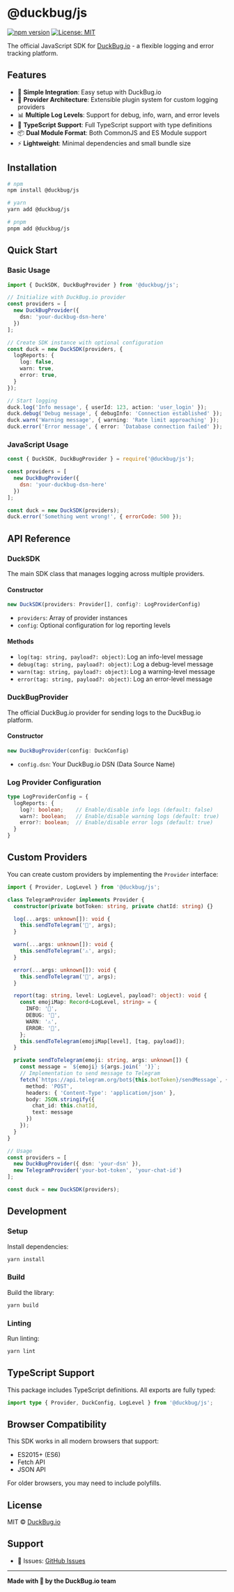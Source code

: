 # @duckbug/js

[![npm version](https://badge.fury.io/js/@duckbug%2Fjs.svg)](https://www.npmjs.com/package/@duckbug/js)
[![License: MIT](https://img.shields.io/badge/License-MIT-yellow.svg)](https://opensource.org/licenses/MIT)

The official JavaScript SDK for [DuckBug.io](https://duckbug.io) - a flexible logging and error tracking platform.

## Features

- 🦆 **Simple Integration**: Easy setup with DuckBug.io
- 🔌 **Provider Architecture**: Extensible plugin system for custom logging providers
- 📊 **Multiple Log Levels**: Support for debug, info, warn, and error levels
- 🎯 **TypeScript Support**: Full TypeScript support with type definitions
- 📦 **Dual Module Format**: Both CommonJS and ES Module support
- ⚡ **Lightweight**: Minimal dependencies and small bundle size

## Installation

```bash
# npm
npm install @duckbug/js

# yarn
yarn add @duckbug/js

# pnpm
pnpm add @duckbug/js
```

## Quick Start

### Basic Usage

```typescript
import { DuckSDK, DuckBugProvider } from '@duckbug/js';

// Initialize with DuckBug.io provider
const providers = [
  new DuckBugProvider({
    dsn: 'your-duckbug-dsn-here'
  })
];

// Create SDK instance with optional configuration
const duck = new DuckSDK(providers, {
  logReports: {
    log: false,
    warn: true,
    error: true,
  }
});

// Start logging
duck.log('Info message', { userId: 123, action: 'user_login' });
duck.debug('Debug message', { debugInfo: 'Connection established' });
duck.warn('Warning message', { warning: 'Rate limit approaching' });
duck.error('Error message', { error: 'Database connection failed' });
```

### JavaScript Usage

```javascript
const { DuckSDK, DuckBugProvider } = require('@duckbug/js');

const providers = [
  new DuckBugProvider({
    dsn: 'your-duckbug-dsn-here'
  })
];

const duck = new DuckSDK(providers);
duck.error('Something went wrong!', { errorCode: 500 });
```

## API Reference

### DuckSDK

The main SDK class that manages logging across multiple providers.

#### Constructor

```typescript
new DuckSDK(providers: Provider[], config?: LogProviderConfig)
```

- `providers`: Array of provider instances
- `config`: Optional configuration for log reporting levels

#### Methods

- `log(tag: string, payload?: object)`: Log an info-level message
- `debug(tag: string, payload?: object)`: Log a debug-level message
- `warn(tag: string, payload?: object)`: Log a warning-level message
- `error(tag: string, payload?: object)`: Log an error-level message

### DuckBugProvider

The official DuckBug.io provider for sending logs to the DuckBug.io platform.

#### Constructor

```typescript
new DuckBugProvider(config: DuckConfig)
```

- `config.dsn`: Your DuckBug.io DSN (Data Source Name)

### Log Provider Configuration

```typescript
type LogProviderConfig = {
  logReports: {
    log?: boolean;    // Enable/disable info logs (default: false)
    warn?: boolean;   // Enable/disable warning logs (default: true)
    error?: boolean;  // Enable/disable error logs (default: true)
  }
}
```

## Custom Providers

You can create custom providers by implementing the `Provider` interface:

```typescript
import { Provider, LogLevel } from '@duckbug/js';

class TelegramProvider implements Provider {
  constructor(private botToken: string, private chatId: string) {}

  log(...args: unknown[]): void {
    this.sendToTelegram('📝', args);
  }

  warn(...args: unknown[]): void {
    this.sendToTelegram('⚠️', args);
  }

  error(...args: unknown[]): void {
    this.sendToTelegram('🚨', args);
  }

  report(tag: string, level: LogLevel, payload?: object): void {
    const emojiMap: Record<LogLevel, string> = {
      INFO: '📝',
      DEBUG: '🦆',
      WARN: '⚠️',
      ERROR: '🚨',
    };
    this.sendToTelegram(emojiMap[level], [tag, payload]);
  }

  private sendToTelegram(emoji: string, args: unknown[]) {
    const message = `${emoji} ${args.join(' ')}`;
    // Implementation to send message to Telegram
    fetch(`https://api.telegram.org/bot${this.botToken}/sendMessage`, {
      method: 'POST',
      headers: { 'Content-Type': 'application/json' },
      body: JSON.stringify({
        chat_id: this.chatId,
        text: message
      })
    });
  }
}

// Usage
const providers = [
  new DuckBugProvider({ dsn: 'your-dsn' }),
  new TelegramProvider('your-bot-token', 'your-chat-id')
];

const duck = new DuckSDK(providers);
```

## Development

### Setup

Install dependencies:

```bash
yarn install
```

### Build

Build the library:

```bash
yarn build
```

### Linting

Run linting:

```bash
yarn lint
```

## TypeScript Support

This package includes TypeScript definitions. All exports are fully typed:

```typescript
import type { Provider, DuckConfig, LogLevel } from '@duckbug/js';
```

## Browser Compatibility

This SDK works in all modern browsers that support:
- ES2015+ (ES6)
- Fetch API
- JSON API

For older browsers, you may need to include polyfills.

## License

MIT © [DuckBug.io](https://duckbug.io)

## Support

- 🐛 Issues: [GitHub Issues](https://github.com/duckbugio/duckbug-js/issues)

---

**Made with 🦆 by the DuckBug.io team**
